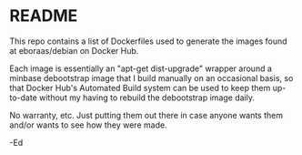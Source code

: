 # README #

This repo contains a list of Dockerfiles used to generate the images found at eboraas/debian on Docker Hub.

Each image is essentially an "apt-get dist-upgrade" wrapper around a minbase debootstrap image that I build manually on an occasional basis, so that Docker Hub's Automated Build system can be used to keep them up-to-date without my having to rebuild the debootstrap image daily.

No warranty, etc. Just putting them out there in case anyone wants them and/or wants to see how they were made.

-Ed

